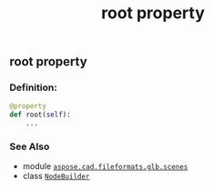 ﻿---
title: root property
second_title: Aspose.CAD for Python via .NET API References
description: 
type: docs
weight: 150
url: /python-net/aspose.cad.fileformats.glb.scenes/nodebuilder/root/
is_root: false
---

## root property

### Definition:
```python
@property
def root(self):
    ...
```

### See Also
* module [`aspose.cad.fileformats.glb.scenes`](../../)
* class [`NodeBuilder`](/cad/python-net/aspose.cad.fileformats.glb.scenes/nodebuilder)
